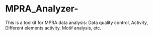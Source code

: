 # MPRA_Analyzer-
This is a toolkit for MPRA data analysis: Data quality control, Activity, Different elements activity, Motif analysis, etc.
